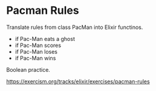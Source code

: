 # Pacman Rules

Translate rules from class PacMan into Elixir functinos.
- if Pac-Man eats a ghost
- if Pac-Man scores
- if Pac-Man loses
- if Pac-Man wins

Boolean practice.

https://exercism.org/tracks/elixir/exercises/pacman-rules
